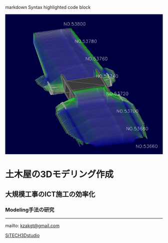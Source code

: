 
markdown
Syntax highlighted code block

![img](assets/images/3D-data.png)

# 土木屋の3Dモデリング作成


## 大規模工事のICT施工の効率化
### Modeling手法の研究

---



mailto: kzakgt@gmail.com

[SiTECH3Dstudio](about.md)
